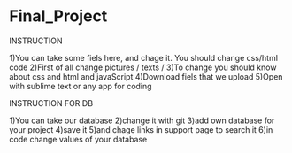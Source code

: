 # Final_Project
INSTRUCTION

1)You can take some fiels here, and chage it. You should change css/html code 
2)First of all change pictures / texts / 
3)To change you should know about css and html and javaScript
4)Download fiels that we upload
5)Open with sublime text or any app for coding 

INSTRUCTION FOR DB

1)You can take our database 
2)change it with git 
3)add own database for your project 
4)save it 
5)and chage links in support page to search it 
6)in code change values of your database
